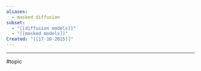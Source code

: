 ```yaml
---
aliases:
  - masked diffusion
subset:
  - "[[diffusion models]]"
  - "[[masked models]]"
Created: "[[17-10-2025]]"
---
```




--- 
#topic 

